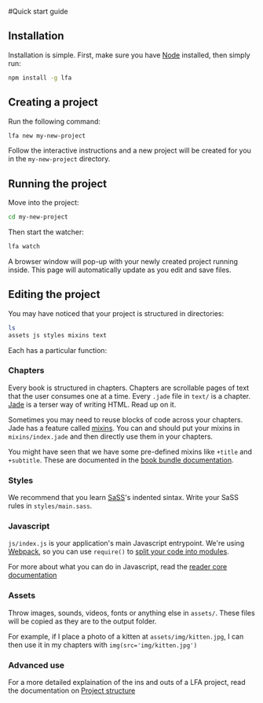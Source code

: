 #Quick start guide

## Installation

Installation is simple. First, make sure you have [Node] installed, then simply run:

```bash
npm install -g lfa
```

## Creating a project

Run the following command:

```bash
lfa new my-new-project
```

Follow the interactive instructions and a new project will be created for you in the `my-new-project` directory.


## Running the project

Move into the project:

```bash
cd my-new-project
```

Then start the watcher:

```bash
lfa watch
```

A browser window will pop-up with your newly created project running inside. This page will automatically update as you edit and save files.

## Editing the project

You may have noticed that your project is structured in directories:

```bash
ls
assets js styles mixins text
```

Each has a particular function:

### Chapters

Every book is structured in chapters. Chapters are scrollable pages of text that the user consumes one at a time. Every `.jade` file in `text/` is a chapter. [Jade] is a terser way of writing HTML. Read up on it.

Sometimes you may need to reuse blocks of code across your chapters. Jade has a feature called [mixins]. You can and should put your mixins in `mixins/index.jade` and then directly use them in your chapters. 

You might have seen that we have some pre-defined mixins like `+title` and `+subtitle`. These are documented in the [book bundle documentation][lfa-book].

### Styles

We recommend that you learn [SaSS]'s indented sintax. Write your SaSS rules in `styles/main.sass`.

### Javascript

`js/index.js` is your application's main Javascript entrypoint. We're using [Webpack], so you can use `require()` to [split your code into modules](CommonJS).

For more about what you can do in Javascript, read the [reader core documentation][lfa-core]

### Assets

Throw images, sounds, videos, fonts or anything else in `assets/`. These files will be copied as they are to the output folder.

For example, if I place a photo of a kitten at `assets/img/kitten.jpg`, I can then use it in my chapters with `img(src='img/kitten.jpg')`

### Advanced use

For a more detailed explaination of the ins and outs of a LFA project, read the documentation on [Project structure](project-structure.md)

[SaSS]:http://sass-lang.com/
[Node]:https://nodejs.org/
[Jade]:http://jade-lang.com/
[mixins]:http://jade-lang.com/reference/mixins/
[CommonJS]:http://webpack.github.io/docs/commonjs.html
[Webpack]:http://webpack.github.io/
[lfa-book]:lfa-book.md
[lfa-core]:lfa-core.md
